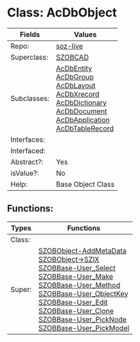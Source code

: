 
# Class:	AcDbObject

| Fields | Values |
| --------- | --------- |
| Repo: | [soz-live](/repos/soz-live.html) |
| Superclass: | [SZOBCAD](SZOBCAD.html) |
| Subclasses: | [AcDbEntity](AcDbEntity.html) <br> [AcDbGroup](AcDbGroup.html) <br> [AcDbLayout](AcDbLayout.html) <br> [AcDbXrecord](AcDbXrecord.html) <br> [AcDbDictionary](AcDbDictionary.html) <br> [AcDbDocument](AcDbDocument.html) <br> [AcDbApplication](AcDbApplication.html) <br> [AcDbTableRecord](AcDbTableRecord.html) |
| Interfaces: |  |
| Interfaced: |  |
| Abstract?: | Yes |
| isValue?: | No |
| Help: | Base Object Class |


## Functions:

| Types | Functions |
| --------- | --------- |
| Class: |  |
| Super: | [SZOBObject-AddMetaData](SZOBObject.html) <br> [SZOBObject->SZIX](SZOBObject.html) <br> [SZOBBase-User_Select](SZOBBase.html) <br> [SZOBBase-User_Make](SZOBBase.html) <br> [SZOBBase-User_Method](SZOBBase.html) <br> [SZOBBase-User_ObjectKey](SZOBBase.html) <br> [SZOBBase-User_Edit](SZOBBase.html) <br> [SZOBBase-User_Clone](SZOBBase.html) <br> [SZOBBase-User_PickNode](SZOBBase.html) <br> [SZOBBase-User_PickModel](SZOBBase.html) |


